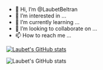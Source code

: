 - 👋 Hi, I’m @LaubetBeltran
- 👀 I’m interested in ...
- 🌱 I’m currently learning ...
- 💞️ I’m looking to collaborate on ...
- 📫 How to reach me ...

<!---
LaubetBeltran/LaubetBeltran is a ✨ special ✨ repository because its `README.md` (this file) appears on your GitHub profile.
You can click the Preview link to take a look at your changes.
--->
[![Laubet's GitHub stats](https://github-readme-stats.vercel.app/api?username=LaubetBeltran)](https://github.com/anuraghazra/github-readme-stats)

![Laubet's GitHub stats](https://github-readme-stats.vercel.app/api?username=LaubetBeltran&show_icons=true)


